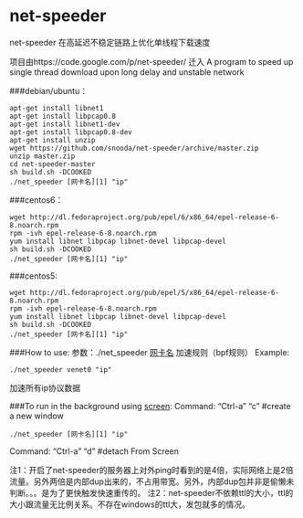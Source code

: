 # net-speeder
net-speeder 在高延迟不稳定链路上优化单线程下载速度 

项目由https://code.google.com/p/net-speeder/  迁入
A program to speed up single thread download upon long delay and unstable network


###debian/ubuntu：

    apt-get install libnet1
    apt-get install libpcap0.8 
    apt-get install libnet1-dev
    apt-get install libpcap0.8-dev
    apt-get install unzip
    wget https://github.com/snooda/net-speeder/archive/master.zip
    unzip master.zip
    cd net-speeder-master
    sh build.sh -DCOOKED
    ./net_speeder [网卡名][1] "ip"

###centos6：

    wget http://dl.fedoraproject.org/pub/epel/6/x86_64/epel-release-6-8.noarch.rpm
    rpm -ivh epel-release-6-8.noarch.rpm
    yum install libnet libpcap libnet-devel libpcap-devel
    sh build.sh -DCOOKED
    ./net_speeder [网卡名][1] "ip"
    
###centos5:

    wget http://dl.fedoraproject.org/pub/epel/5/x86_64/epel-release-6-8.noarch.rpm
    rpm -ivh epel-release-6-8.noarch.rpm
    yum install libnet libpcap libnet-devel libpcap-devel
    sh build.sh -DCOOKED
    ./net_speeder [网卡名][1] "ip"

###How to use:
参数：./net_speeder [网卡名][1] 加速规则（bpf规则）
Example:

    ./net_speeder venet0 "ip"

加速所有ip协议数据 

###To run in the background using [screen][2]:
Command: “Ctrl-a”  “c” #create a new window

    ./net_speeder [网卡名][1] "ip"
Command: “Ctrl-a” “d” #detach From Screen

注1：开启了net-speeder的服务器上对外ping时看到的是4倍，实际网络上是2倍流量。另外两倍是内部dup出来的，不占用带宽。另外，内部dup包并非是偷懒未判断。。。是为了更快触发快速重传的。
注2：net-speeder不依赖ttl的大小，ttl的大小跟流量无比例关系。不存在windows的ttl大，发包就多的情况。


  [1]: http://www.cyberciti.biz/faq/linux-list-network-cards-command/
  [2]: http://www.rackaid.com/blog/linux-screen-tutorial-and-how-to/
